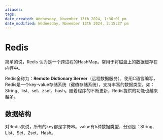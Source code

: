 ```yaml
---
aliases: 
tags: 
date_created: Wednesday, November 13th 2024, 1:30:01 pm
date_modified: Wednesday, November 13th 2024, 2:15:37 pm
---
```


# Redis

简单的说，Redis 认为是一个跨进程的HashMap。常用于将磁盘上的数据缓存在内存中。

Redis全称为：**Remote Dictionary Server**（远程数据服务），使用C语言编写，Redis是一个key-value存储系统（键值存储系统），支持丰富的数据类型，如：String、list、set、zset、hash。随着程序的不断更新，Redis提供的功能也越来越多。

## 数据结构

对Redis来说，所有的key都是字符串。value有5种数据类型，分别是：String、List、Set、Zset、Hash。
